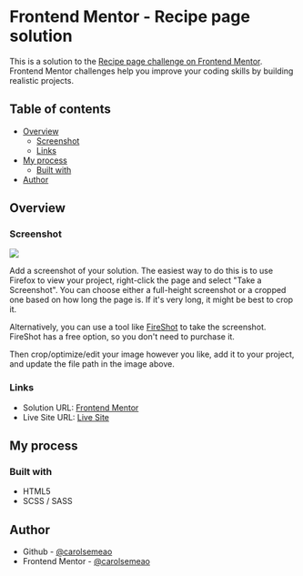 # Frontend Mentor - Recipe page solution

This is a solution to the [Recipe page challenge on Frontend Mentor](https://www.frontendmentor.io/challenges/recipe-page-KiTsR8QQKm). Frontend Mentor challenges help you improve your coding skills by building realistic projects.

## Table of contents

- [Overview](#overview)
  - [Screenshot](#screenshot)
  - [Links](#links)
- [My process](#my-process)
  - [Built with](#built-with)
- [Author](#author)

## Overview

### Screenshot

![](./screenshot.jpg)

Add a screenshot of your solution. The easiest way to do this is to use Firefox to view your project, right-click the page and select "Take a Screenshot". You can choose either a full-height screenshot or a cropped one based on how long the page is. If it's very long, it might be best to crop it.

Alternatively, you can use a tool like [FireShot](https://getfireshot.com/) to take the screenshot. FireShot has a free option, so you don't need to purchase it.

Then crop/optimize/edit your image however you like, add it to your project, and update the file path in the image above.

### Links

- Solution URL: [Frontend Mentor](https://www.frontendmentor.io/solutions/responsive-recipe-page-with-html-and-scss-euOz8Sb_Qe)
- Live Site URL: [Live Site](https://carolsemeao.github.io/recipe-page-main/)

## My process

### Built with

- HTML5
- SCSS / SASS

## Author

- Github - [@carolsemeao](https://github.com/carolsemeao)
- Frontend Mentor - [@carolsemeao](https://www.frontendmentor.io/profile/carolsemeao)
